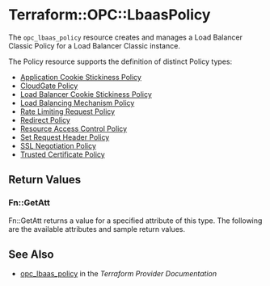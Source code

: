 # Terraform::OPC::LbaasPolicy

The `opc_lbaas_policy` resource creates and manages a Load Balancer Classic Policy for a Load Balancer Classic instance.

The Policy resource supports the definition of distinct Policy types:

- [Application Cookie Stickiness Policy](#application-cookie-stickiness-policy)
- [CloudGate Policy](#cloudgate-policy)
- [Load Balancer Cookie Stickiness Policy](#load-balancer-cookie-stickiness-policy)
- [Load Balancing Mechanism Policy](#load-balancing-mechanism-policy)
- [Rate Limiting Request Policy](#rate-limiting-request-policy)
- [Redirect Policy](#redirect-policy)
- [Resource Access Control Policy](#resource-access-control-policy)
- [Set Request Header Policy](#set-request-header-policy)
- [SSL Negotiation Policy](#set-negotiation-policy)
- [Trusted Certificate Policy](#trusted-certificate-policy)

## Return Values

### Fn::GetAtt

Fn::GetAtt returns a value for a specified attribute of this type. The following are the available attributes and sample return values.

## See Also

* [opc_lbaas_policy](https://www.terraform.io/docs/providers/opc/r/lbaas_policy.html) in the _Terraform Provider Documentation_
